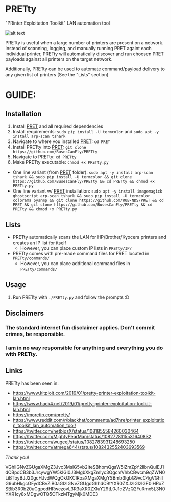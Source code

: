 # PRETty
"PRinter Exploitation Toolkit" LAN automation tool

![alt text](https://github.com/BusesCanFly/PRETty/blob/master/screenshot.png "Who doesn't love ASCII art?")

PRETty is useful when a large number of printers are present on a network. Instead of scanning, logging, and manually running PRET againt each individual printer, PRETty will automatically discover and run choosen PRET payloads against all printers on the target network.

Additionally, PRETty can be used to automate command/payload delivery to any given list of printers (See the "Lists" section)

# GUIDE:

## Installation
1. Install [PRET](https://github.com/RUB-NDS/PRET) and all required dependencies
2. Install requirements: `sudo pip install -U termcolor` and `sudo apt -y install arp-scan tshark`
3. Navigate to where you installed [PRET](https://github.com/RUB-NDS/PRET): `cd PRET`
4. Install PRETty into [PRET](https://github.com/RUB-NDS/PRET): `git clone https://github.com/BusesCanFly/PRETty`
5. Navigate to PRETty: `cd PRETty`
6. Make PRETty executable: `chmod +x PRETty.py`
* One line variant (from [PRET](https://github.com/RUB-NDS/PRET) folder): `sudo apt -y install arp-scan tshark && sudo pip install -U termcolor && git clone https://github.com/BusesCanFly/PRETty && cd PRETty && chmod +x PRETty.py`
* One line variant w/ [PRET](https://github.com/RUB-NDS/PRET) installation: `sudo apt -y install imagemagick ghostscript arp-scan tshark && sudo pip install -U termcolor colorama pysnmp && git clone https://github.com/RUB-NDS/PRET && cd PRET && git clone https://github.com/BusesCanFly/PRETty && cd PRETty && chmod +x PRETty.py`

## Lists
* PRETty automatically scans the LAN for HP/Brother/Kyocera printers and creates an IP list for itself
	* However, you can place custom IP lists in `PRETty/IP/`
* PRETty comes with pre-made command files for PRET located in `PRETty/commands/`
	* However, you can place additional command files in `PRETty/commands/`
	
## Usage
1. Run PRETty with `./PRETty.py` and follow the prompts :D

## Disclaimers
### The standard internet fun disclaimer applies. Don't commit crimes, be responsible. 
### I am in no way responsible for anything and everything you do with PRETty.

## Links
PRETty has been seen in:
* https://www.kitploit.com/2019/01/pretty-printer-exploitation-toolkit-lan.html
* https://www.hack4.net/2019/01/pretty-printer-exploitation-toolkit-lan.html
* https://moretip.com/pretty/
* https://www.reddit.com/r/blackhat/comments/ad7hre/printer_exploitation_toolkit_lan_automation_tool/
* https://twitter.com/netbiosX/status/1081855584260030464
* https://twitter.com/MightyPearMan/status/1082728115531640832
* https://twitter.com/wugeej/status/1082783931248693250
* https://twitter.com/atmega644/status/1082432552403693569

_Thank you!_

VGhlIGNvZGUgaXMgZ3Jvc3MsIG5vb2IteSBhbmQgaW5lZmZpY2llbnQuIEJ1dCBpdCB3b3JrcywgYW5kIGl0J3MgbXkgZmlyc3QgcmVhbCBwcm9qZWN0LiBTbyBJJ20gcHJvdWQgOkQKClRoaXMgaXMgYSBmb3IgbG9vcC4gVGhlIG9ubHkgcGFydCBvZiB0aGlzIGNvZGUgdGhhdCBtYXR0ZXJzIGlzIGF0IHRoZSBib3R0b20uCgpodHRwczovL3R3aXR0ZXIuY29tL0J1c2VzQ2FuRmx5L3N0YXR1cy8xMDgwOTQ5OTkzMTgyMjk0MDE3
